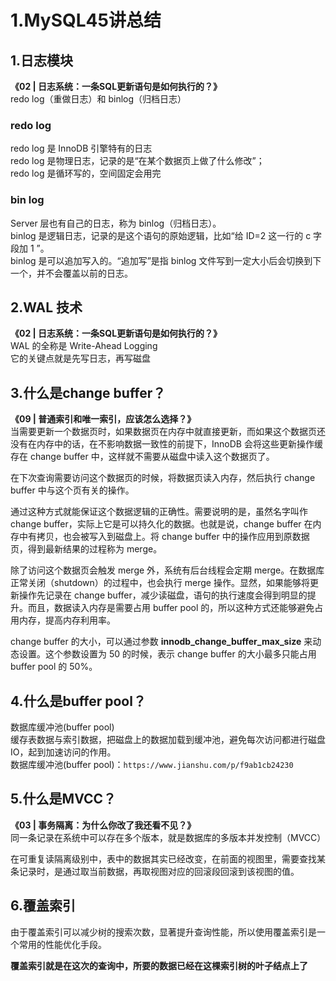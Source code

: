 # 1.MySQL45讲总结

## 1.日志模块

**《02 \| 日志系统：一条SQL更新语句是如何执行的？》**  
redo log（重做日志）和 binlog（归档日志）

### redo log

redo log 是 InnoDB 引擎特有的日志  
redo log 是物理日志，记录的是“在某个数据页上做了什么修改”；  
redo log 是循环写的，空间固定会用完

### bin log

Server 层也有自己的日志，称为 binlog（归档日志）。  
binlog 是逻辑日志，记录的是这个语句的原始逻辑，比如“给 ID=2 这一行的 c 字段加 1 ”。  
binlog 是可以追加写入的。“追加写”是指 binlog 文件写到一定大小后会切换到下一个，并不会覆盖以前的日志。

## 2.WAL 技术

**《02 \| 日志系统：一条SQL更新语句是如何执行的？》**  
WAL 的全称是 Write-Ahead Logging  
它的关键点就是先写日志，再写磁盘

## 3.什么是change buffer？

**《09 \| 普通索引和唯一索引，应该怎么选择？》**  
当需要更新一个数据页时，如果数据页在内存中就直接更新，而如果这个数据页还没有在内存中的话，在不影响数据一致性的前提下，InnoDB 会将这些更新操作缓存在 change buffer 中，这样就不需要从磁盘中读入这个数据页了。

在下次查询需要访问这个数据页的时候，将数据页读入内存，然后执行 change buffer 中与这个页有关的操作。

通过这种方式就能保证这个数据逻辑的正确性。需要说明的是，虽然名字叫作 change buffer，实际上它是可以持久化的数据。也就是说，change buffer 在内存中有拷贝，也会被写入到磁盘上。将 change buffer 中的操作应用到原数据页，得到最新结果的过程称为 merge。

除了访问这个数据页会触发 merge 外，系统有后台线程会定期 merge。在数据库正常关闭（shutdown）的过程中，也会执行 merge 操作。显然，如果能够将更新操作先记录在 change buffer，减少读磁盘，语句的执行速度会得到明显的提升。而且，数据读入内存是需要占用 buffer pool 的，所以这种方式还能够避免占用内存，提高内存利用率。

change buffer 的大小，可以通过参数 **innodb\_change\_buffer\_max\_size** 来动态设置。这个参数设置为 50 的时候，表示 change buffer 的大小最多只能占用 buffer pool 的 50%。

## 4.什么是buffer pool？

数据库缓冲池\(buffer pool\)  
缓存表数据与索引数据，把磁盘上的数据加载到缓冲池，避免每次访问都进行磁盘IO，起到加速访问的作用。  
数据库缓冲池\(buffer pool\)：`https://www.jianshu.com/p/f9ab1cb24230`

## 5.什么是MVCC？

**《03 \| 事务隔离：为什么你改了我还看不见？》**  
同一条记录在系统中可以存在多个版本，就是数据库的多版本并发控制（MVCC）

在可重复读隔离级别中，表中的数据其实已经改变，在前面的视图里，需要查找某条记录时，是通过取当前数据，再取视图对应的回滚段回滚到该视图的值。

## 6.覆盖索引

由于覆盖索引可以减少树的搜索次数，显著提升查询性能，所以使用覆盖索引是一个常用的性能优化手段。

**覆盖索引就是在这次的查询中，所要的数据已经在这棵索引树的叶子结点上了**

